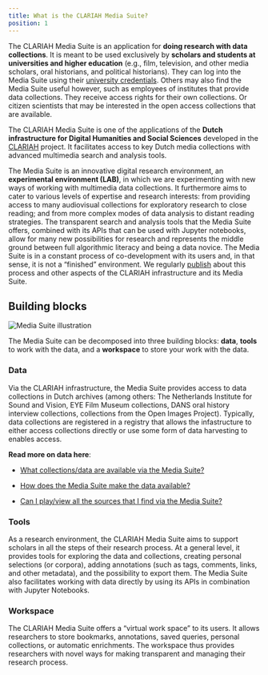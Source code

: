 ```yaml
---
title: What is the CLARIAH Media Suite?
position: 1
---
```


The CLARIAH Media Suite is an application for **doing research with data collections**. It is meant to be used exclusively by **scholars and students at universities and higher education** (e.g., film, television, and other media scholars, oral historians, and political historians). They can log into the Media Suite using their [university credentials](/documentation/faq/who-can-access). Others may also find the Media Suite useful however, such as employees of institutes that provide data collections. They receive access rights for their own collections. Or citizen scientists that may be interested in the open access collections that are available.

The CLARIAH Media Suite is one of the applications of the **Dutch infrastructure for Digital Humanities and Social Sciences** developed in the [CLARIAH](https://clariah.nl/) project. It facilitates access to key Dutch media collections with advanced multimedia search and analysis tools.

The Media Suite is an innovative digital research environment, an **experimental environment (LAB)**, in which we are experimenting with new ways of working with multimedia data collections. It furthermore aims to cater to various levels of expertise and research interests: from providing access to many audiovisual collections for exploratory research to close reading; and from more complex modes of data analysis to distant reading strategies. The transparent search and analysis tools that the Media Suite offers, combined with its APIs that can be used with Jupyter notebooks, allow for many new possibilities for research and represents the middle ground between full algorithmic literacy and being a data novice. The Media Suite is in a constant process of co-development with its users and, in that sense, it is not a “finished” environment. We regularly [publish](https://www.zotero.org/groups/2288915/clariah_media_suite_research_and_dissemination_outputs) about this process and other aspects of the CLARIAH infrastructure and its Media Suite.

## Building blocks

![Media Suite illustration](/uploads/media-suite-illustration.png)

The Media Suite can be decomposed into three building blocks: **data**, **tools** to work with the data, and a **workspace** to store your work with the data.

### Data

Via the CLARIAH infrastructure, the Media Suite provides access to data collections in Dutch archives (among others: The Netherlands Institute for Sound and Vision, EYE Film Museum collections, DANS oral history interview collections, collections from the Open Images Project). Typically, data collections are registered in a registry that allows the infastructure to either access collections directly or use some form of data harvesting to enables access.

**Read more on data here**:

- [What collections/data are available via the Media Suite?](/documentation/faq/what-data)

- [How does the Media Suite make the data available?](/documentation/faq/how-data-is-made-available)

- [Can I play/view all the sources that I find via the Media Suite?](</documentation/faq/can-play-view>)

### Tools

As a research environment, the CLARIAH Media Suite aims to support scholars in all the steps of their research process. At a general level, it provides tools for exploring the data and collections, creating personal selections (or corpora), adding annotations (such as tags, comments, links, and other metadata), and the possibility to export them. The Media Suite also facilitates working with data directly by using its APIs in combination with Jupyter Notebooks.

### Workspace

The CLARIAH Media Suite offers a “virtual work space” to its users. It allows researchers to store bookmarks, annotations, saved queries, personal collections, or automatic enrichments. The workspace thus provides researchers with novel ways for making transparent and managing their research process.
